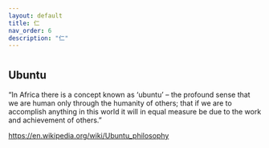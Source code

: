 ```yaml
---
layout: default
title: 仁
nav_order: 6
description: "仁"
---
```


#


## Ubuntu 

“In Africa there is a concept known as ‘ubuntu’ – the profound sense that we are human only through the humanity of others; that if we are to accomplish anything in this world it will in equal measure be due to the work and achievement of others.”

https://en.wikipedia.org/wiki/Ubuntu_philosophy 